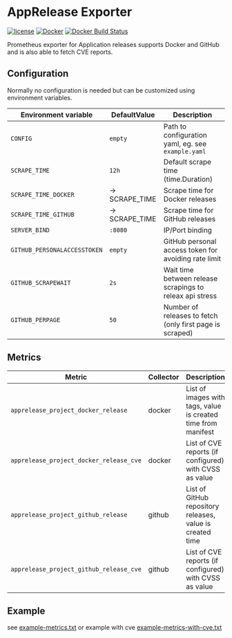 AppRelease Exporter
==============================

[![license](https://img.shields.io/github/license/webdevops/apprelease-exporter.svg)](https://github.com/webdevops/apprelease-exporter/blob/master/LICENSE)
[![Docker](https://img.shields.io/badge/docker-webdevops%2Fapprelease--exporter-blue.svg?longCache=true&style=flat&logo=docker)](https://hub.docker.com/r/webdevops/apprelease-exporter/)
[![Docker Build Status](https://img.shields.io/docker/build/webdevops/apprelease-exporter.svg)](https://hub.docker.com/r/webdevops/apprelease-exporter/)

Prometheus exporter for Application releases supports Docker and GitHub and is also able to fetch CVE reports.

Configuration
-------------

Normally no configuration is needed but can be customized using environment variables.

| Environment variable              | DefaultValue                | Description                                                       |
|-----------------------------------|-----------------------------|-------------------------------------------------------------------|
| `CONFIG`                          | `empty`                     | Path to configuration yaml, eg. see `example.yaml`                |
| `SCRAPE_TIME`                     | `12h`                       | Default scrape time (time.Duration)                               |
| `SCRAPE_TIME_DOCKER`              | -> SCRAPE_TIME              | Scrape time for Docker releases                                   |
| `SCRAPE_TIME_GITHUB  `            | -> SCRAPE_TIME              | Scrape time for GitHub releases                                   |
| `SERVER_BIND`                     | `:8080`                     | IP/Port binding                                                   |
| `GITHUB_PERSONALACCESSTOKEN`      | `empty`                     | GitHub personal access token for avoiding rate limit              |
| `GITHUB_SCRAPEWAIT`               | `2s`                        | Wait time between release scrapings to releax api stress          |
| `GITHUB_PERPAGE`                  | `50`                        | Number of releases to fetch (only first page is scraped)          |

Metrics
-------

| Metric                                         | Collector         | Description                                                                           |
|------------------------------------------------|-------------------|---------------------------------------------------------------------------------------|
| `apprelease_project_docker_release`            | docker            | List of images with tags, value is created time from manifest                         |
| `apprelease_project_docker_release_cve`        | docker            | List of CVE reports (if configured) with CVSS as value                                |
| `apprelease_project_github_release`            | github            | List of GitHub repository releases, value is created time                             |
| `apprelease_project_github_release_cve`        | github            | List of CVE reports (if configured) with CVSS as value                                |

Example
--------

see [example-metrics.txt](exampe-metrics.txt)
or example with cve [example-metrics-with-cve.txt](exampe-metrics-with-cve.txt)
